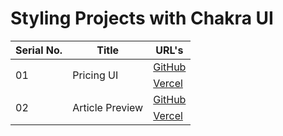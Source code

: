 # Styling Projects with Chakra UI

<table>
      <thead>
        <tr>
          <th>Serial No.</th>
          <th>Title</th>
          <th>URL's</th>
        </tr>
      </thead>
      <tbody>
      <!-- ***********************01*********************** -->
        <tr>
          <td rowspan="2">01</td>
          <td rowspan="2">Pricing UI</td>
          <td rowspan="1">
            <a href="https://github.com/hassan-ak/wmd-chakra-pricing-ui" target="_blank">GitHub</a>
          </td>
        </tr>
        <tr>
          <td rowspan="1">
            <a href="https://wmd-chakra-pricing-ui.vercel.app/" target="_blank">Vercel</a>
          </td>
        </tr>
        <!-- ***********************02*********************** -->
        <tr>
          <td rowspan="2">02</td>
          <td rowspan="2">Article Preview</td>
          <td rowspan="1">
            <a href="https://github.com/hassan-ak/wmd-tailwind-article-preview" target="_blank">GitHub</a>
          </td>
        </tr>
        <tr>
          <td rowspan="1">
            <a href="https://wmd-tailwind-article-preview.vercel.app/" target="_blank">Vercel</a>
          </td>
        </tr>
        <!-- ***********************00*********************** -->
      </tbody>
    </table>
  </body>
